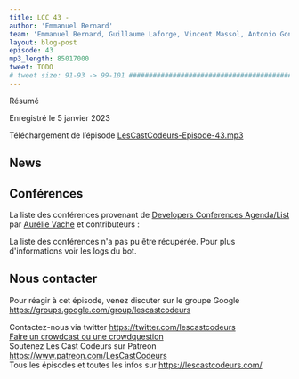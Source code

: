 ```yaml
---
title: LCC 43 -
author: 'Emmanuel Bernard'
team: 'Emmanuel Bernard, Guillaume Laforge, Vincent Massol, Antonio Goncalves, Arnaud Héritier, Audrey Neveu'
layout: blog-post
episode: 43
mp3_length: 85017000
tweet: TODO
# tweet size: 91-93 -> 99-101 #######################################################################
---
```


Résumé

Enregistré le 5 janvier 2023

Téléchargement de l’épisode [LesCastCodeurs-Episode-43.mp3](https://traffic.libsyn.com/lescastcodeurs/LesCastCodeurs-Episode-43.mp3)

## News















## Conférences


La liste des conférences provenant de [Developers Conferences Agenda/List](https://github.com/scraly/developers-conferences-agenda)
par [Aurélie Vache](https://github.com/scraly) et contributeurs :

La liste des conférences n'a pas pu être récupérée. Pour plus d'informations voir les logs du bot.

## Nous contacter

Pour réagir à cet épisode, venez discuter sur le groupe Google <https://groups.google.com/group/lescastcodeurs>

Contactez-nous via twitter <https://twitter.com/lescastcodeurs>  
[Faire un crowdcast ou une crowdquestion](https://lescastcodeurs.com/crowdcasting/)  
Soutenez Les Cast Codeurs sur Patreon <https://www.patreon.com/LesCastCodeurs>  
Tous les épisodes et toutes les infos sur <https://lescastcodeurs.com/>
<!-- vim: set spelllang=fr : -->
